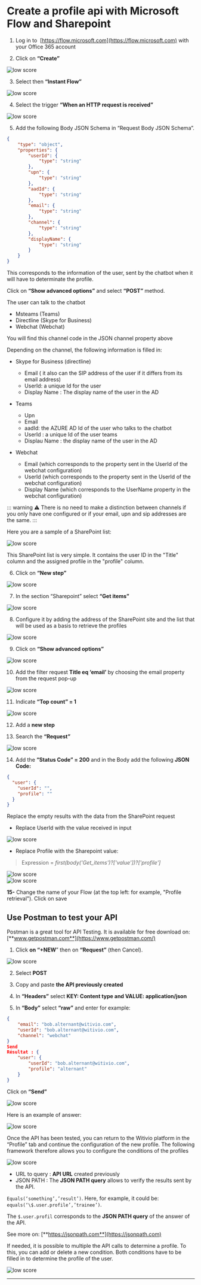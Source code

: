 # Create a profile api with Microsoft Flow and Sharepoint


1. Log in to  [https://flow.microsoft.com](https://flow.microsoft.com) with your Office 365 account

2. Click on **“Create”**

<div class="image_center">
  <img :src="$withBase('/assets/img/virtual-agent-studio/profile/apiprofile1.png')" alt="low score">
</div>


3. Select then **“Instant Flow”**

<div class="image_center">
  <img :src="$withBase('/assets/img/virtual-agent-studio/profile/apiprofile2.png')" alt="low score">
</div>





4. Select the trigger **“When an HTTP request is received”**

<div class="image_center">
  <img :src="$withBase('/assets/img/virtual-agent-studio/profile/apiprofile3.png')" alt="low score">
</div>




5. Add the following Body JSON Schema in “Request Body JSON Schema”.

``` JSON
{
    "type": "object",
    "properties": {
        "userId": {
            "type": "string"
        },
        "upn": {
            "type": "string"
        },
        "aadId": {
            "type": "string"
        },
        "email": {
            "type": "string"
        },
        "channel": {
            "type": "string"
        },
        "displayName": {
            "type": "string"
        }
    }
}
```


This corresponds to the information of the user, sent by the chatbot when it
will have to determinate the profile.

Click on **“Show advanced options”** and select **“POST”** method.  
  
The user can talk to the chatbot

-   Msteams (Teams)
-   Directline (Skype for Business)
-   Webchat (Webchat)

You will find this channel code in the JSON channel property above

Depending on the channel, the following information is filled in:

-   Skype for Business (directline)
    -   Email ( it also can the SIP address of the user if it differs from its
        email address)
    -   UserId: a unique Id for the user
    -   Display Name : The display name of the user in the AD

-   Teams
    -   Upn
    -   Email
    -   aadId: the AZURE AD Id of the user who talks to the chatbot
    -   UserId : a unique Id of the user teams
    -   Displau Name : the display name of the user in the AD

-   Webchat
    -   Email (which corresponds to the property sent in the UserId of the
        webchat configuration)
    -   UserId (which corresponds to the property sent in the UserId of the
        webchat configuration)
    -   Display Name (which corresponds to the UserName property in the webchat
        configuration)

::: warning ⚠️
There is no need to make a distinction between channels if you only have one
configured or if your email, upn and sip addresses are the same.
:::

Here you are a sample of a SharePoint list:

<div class="image_center">
  <img :src="$withBase('/assets/img/virtual-agent-studio/profile/apiprofile4.png')" alt="low score">
</div>



This SharePoint list is very simple. It contains the user ID in the "Title"
column and the assigned profile in the "profile" column.


6. Click on **“New step”**

<div class="image_center">
  <img :src="$withBase('/assets/img/virtual-agent-studio/profile/apiprofile5.png')" alt="low score">
</div>

7. In the section “Sharepoint” select **“Get items”**

<div class="image_center">
  <img :src="$withBase('/assets/img/virtual-agent-studio/profile/apiprofile6.png')" alt="low score">
</div>

8. Configure it by adding the address of the SharePoint site and the list that
    will be used as a basis to retrieve the profiles

<div class="image_center">
  <img :src="$withBase('/assets/img/virtual-agent-studio/profile/apiprofile7.png')" alt="low score">
</div>

9. Click on **“Show advanced options”**

<div class="image_center">
  <img :src="$withBase('/assets/img/virtual-agent-studio/profile/apiprofile8.png')" alt="low score">
</div>

10. Add the filter request **Title eq ‘email’** by choosing the email property from the request pop-up

<div class="image_center">
  <img :src="$withBase('/assets/img/virtual-agent-studio/profile/apiprofile9.png')" alt="low score">
</div>

11. Indicate **“Top count” = 1**

<div class="image_center">
  <img :src="$withBase('/assets/img/virtual-agent-studio/profile/apiprofile10.png')" alt="low score">
</div>

12. Add a **new step**

13. Search the **“Request”**

<div class="image_center">
  <img :src="$withBase('/assets/img/virtual-agent-studio/profile/apiprofile11.png')" alt="low score">
</div>

14. Add the **“Status Code” = 200** and in the Body add the following **JSON Code:**

```JSON
{
  "user": {
    "userId": "",
    "profile": ""
  }
}
```

Replace the empty results with the data from the SharePoint request

-   Replace UserId with the value received in input

<div class="image_center">
  <img :src="$withBase('/assets/img/virtual-agent-studio/profile/apiprofile12.png')" alt="low score">
</div>


-   Replace Profile with the Sharepoint value:


>   Expression = *first(body('Get_items')?['value'])?['profile']*

<div class="image_center">
  <img :src="$withBase('/assets/img/virtual-agent-studio/profile/apiprofile13.png')" alt="low score">
</div>

<div class="image_center">
  <img :src="$withBase('/assets/img/virtual-agent-studio/profile/apiprofile14.png')" alt="low score">
</div>



**15-**  Change the name of your Flow (at the top left: for example, "Profile
    retrieval").
  Click on save


## Use Postman to test your API

Postman is a great tool for API Testing. It is available for free download on:
[**www.getpostman.com**](https://www.getpostman.com/)

1. Click **on “+NEW**” then on **“Request”** (then Cancel).

<div class="image_center">
  <img :src="$withBase('/assets/img/virtual-agent-studio/profile/apiprofile15.png')" alt="low score">
</div>


2. Select **POST**

3. Copy and paste **the API previously created**

4. In **“Headers”** select **KEY: Content type and VALUE: application/json**

5.  In **“Body”** select **“raw”** and enter for example:

```JSON
{
	"email": "bob.alternant@witivio.com",
	"userId": "bob.alternant@witivio.com",
	"channel": "webchat"
}
Send 
Résultat : {
    "user": {
        "userId": "bob.alternant@witivio.com",
        "profile": "alternant"
    }
}
```

Click on **“Send”**

<div class="image_center">
  <img :src="$withBase('/assets/img/virtual-agent-studio/profile/apiprofile16.png')" alt="low score">
</div>


Here is an example of answer:

<div class="image_center">
  <img :src="$withBase('/assets/img/virtual-agent-studio/profile/apiprofile17.png')" alt="low score">
</div>


Once the API has been tested, you can return to the Witivio platform in the
“Profile” tab and continue the configuration of the new profile. The following
framework therefore allows you to configure the conditions of the profiles

<div class="image_center">
  <img :src="$withBase('/assets/img/virtual-agent-studio/profile/apiprofile18.png')" alt="low score">
</div>


-   URL to query : **API URL** created previously
-   JSON PATH : The **JSON PATH query** allows to verify the results sent by the
    API.

```Equals(‘something’,’result’)```. Here, for example, it could be: ```equals(‘\$.user.profile’,’trainee’)```.

The ```$.user.profil``` corresponds to the **JSON PATH query** of the answer of the API.

See more on: [**https://jsonpath.com**](https://jsonpath.com)

If needed, it is possible to multiple the API calls to determine a profile. To this, you can add or delete a new condition. Both conditions have to be filled in to determine the profile of the user.

<div class="image_center">
  <img :src="$withBase('/assets/img/virtual-agent-studio/profile/apiprofile19.png')" alt="low score">
</div>




---

<Hubspot />
<Clarity />
<GoogleAnalytics />
